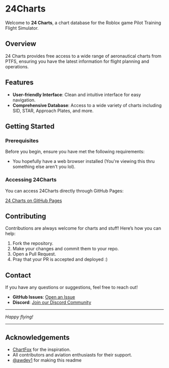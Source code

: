 # 24Charts

Welcome to **24 Charts**, a chart database for the Roblox game Pilot Training Flight Simulator.


## Overview

24 Charts provides free access to a wide range of aeronautical charts from PTFS, ensuring you have the latest information for flight planning and operations. 

## Features

- **User-friendly Interface**: Clean and intuitive interface for easy navigation.
- **Comprehensive Database**: Access to a wide variety of charts including SID, STAR, Approach Plates, and more.

## Getting Started

### Prerequisites

Before you begin, ensure you have met the following requirements:
- You hopefully have a web browser installed (You're viewing this thru something else aren't you lol).

### Accessing 24Charts

You can access 24Charts directly through GitHub Pages:

[24 Charts on GitHub Pages](https://formicacidgd.github.io/24charts/)

## Contributing

Contributions are always welcome for charts and stuff! Here’s how you can help:

1. Fork the repository.
2. Make your changes and commit them to your repo.
3. Open a Pull Request.
4. Pray that your PR is accepted and deployed :)

## Contact

If you have any questions or suggestions, feel free to reach out!

- **GitHub Issues**: [Open an Issue](https://github.com/formicacidgd/24charts/issues)
- **Discord**: [Join our Discord Community](https://discord.gg/8tSu4ewdsM)

---

*Happy flying!*

---

## Acknowledgements

- [ChartFox](https://chartfox.org) for the inspiration.
- All contributors and aviation enthusiasts for their support.
- [@awdev1](https://github.com/awdev1/) for making this readme
